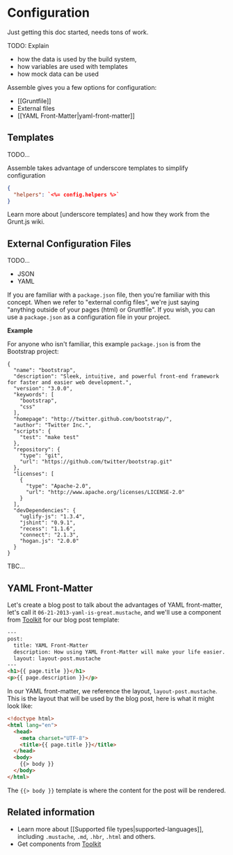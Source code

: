 # Configuration

Just getting this doc started, needs tons of work.

TODO: Explain
  * how the data is used by the build system,
  * how variables are used with templates
  * how mock data can be used



Assemble gives you a few options for configuration:

  * [[Gruntfile]]
  * External files
  * [[YAML Front-Matter|yaml-front-matter]]



## Templates

TODO...


Assemble takes advantage of underscore templates to simplify configuration

``` json
{
  "helpers": `<%= config.helpers %>`
}
```

Learn more about [underscore templates] and how they work from the Grunt.js wiki.



## External Configuration Files

TODO...

  * JSON
  * YAML

If you are familiar with a `package.json` file, then you're familiar with this concept. When we refer to "external config files", we're just saying "anything outside of your pages (html) or Gruntfile". If you wish, you can use a `package.json` as a configuration file in your project.

**Example**

For anyone who isn't familiar, this example `package.json` is from the Bootstrap project:

```
{
  "name": "bootstrap",
  "description": "Sleek, intuitive, and powerful front-end framework for faster and easier web development.",
  "version": "3.0.0",
  "keywords": [
    "bootstrap",
    "css"
  ],
  "homepage": "http://twitter.github.com/bootstrap/",
  "author": "Twitter Inc.",
  "scripts": {
    "test": "make test"
  },
  "repository": {
    "type": "git",
    "url": "https://github.com/twitter/bootstrap.git"
  },
  "licenses": [
    {
      "type": "Apache-2.0",
      "url": "http://www.apache.org/licenses/LICENSE-2.0"
    }
  ],
  "devDependencies": {
    "uglify-js": "1.3.4",
    "jshint": "0.9.1",
    "recess": "1.1.6",
    "connect": "2.1.3",
    "hogan.js": "2.0.0"
  }
}
```

TBC...


## YAML Front-Matter

Let's create a blog post to talk about the advantages of YAML front-matter, let's call it `06-21-2013-yaml-is-great.mustache`, and we'll use a component from [Toolkit](toolkit) for our blog post template:

```html
---
post:
  title: YAML Front-Matter
  description: How using YAML Front-Matter will make your life easier.
  layout: layout-post.mustache
---
<h1>{{ page.title }}</h1>
<p>{{ page.description }}</p>
```

In our YAML front-matter, we reference the layout, `layout-post.mustache`. This is the layout that will be used by the blog post, here is what it might look like:

```html
<!doctype html>
<html lang="en">
  <head>
    <meta charset="UTF-8">
    <title>{{ page.title }}</title>
  </head>
  <body>
    {{> body }}
  </body>
</html>
```

The `{{> body }}` template is where the content for the post will be rendered.



## Related information

  * Learn more about [[Supported file types|supported-languages]], including `.mustache`, `.md`, `.hbr`, `.html` and others.
  * Get components from [Toolkit](toolkit)





[toolkit]: https://github.com/sellside/toolkit "Visit Toolkit's Repo on GitHub"